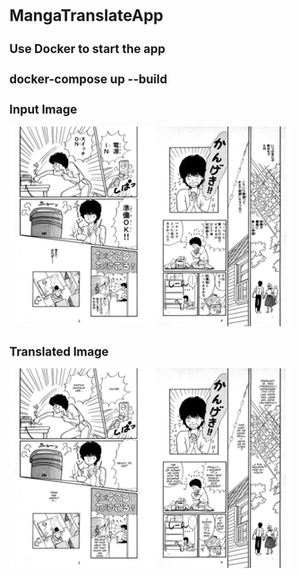 # MangaTranslateApp

## Use Docker to start the app

##  docker-compose up --build

## Input Image

![](AisazuNihaIrarenai_002.jpg)


## Translated Image

![alt text](public/output/translated_66f3aa09edfa424a66c06c400.jpg)